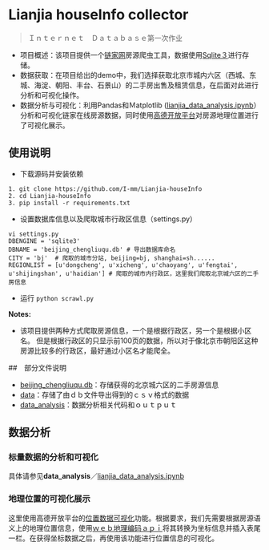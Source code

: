# Lianjia houseInfo collector

> Ｉｎｔｅｒｎｅｔ　Ｄａｔａｂａｓｅ第一次作业





+ 项目概述：该项目提供一个[链家网](https://bj.lianjia.com/)房源爬虫工具，数据使用[Sqlite３](https://www.sqlite.org/index.html)进行存储。
+ 数据获取：在项目给出的demo中，我们选择获取北京市城内六区（西城、东城、海淀、朝阳、丰台、石景山）的二手房出售及租赁信息，在后面对此进行分析和可视化操作。
+ 数据分析与可视化：利用Pandas和Ｍatplotlib ([lianjia_data_analysis.ipynb](https://github.com/I-mm/Lianjia-houseInfo/blob/master/data_analysis/lianjia_data_analysis.ipynb)）分析和可视化链家在线房源数据，同时使用[高德开放平台](https://lbs.amap.com/)对房源地理位置进行了可视化展示。





## 使用说明
+ 下载源码并安装依赖
```
1. git clone https://github.com/I-mm/Lianjia-houseInfo
2. cd Lianjia-houseInfo
3. pip install -r requirements.txt
```

+ 设置数据库信息以及爬取城市行政区信息（settings.py）
```
vi settings.py
DBENGINE = 'sqlite3'
DBNAME = 'beijing_chengliuqu.db' # 导出数据库命名
CITY = 'bj'  # 爬取的城市分站, beijing=bj, shanghai=sh......
REGIONLIST = [u'dongcheng', u'xicheng', u'chaoyang', u'fengtai', u'shijingshan', u'haidian'] # 爬取的城市内行政区，这里我们爬取北京城六区的二手房信息
```

+ 运行 `python scrawl.py`

**Notes:** 

+ 该项目提供两种方式爬取房源信息，一个是根据行政区，另一个是根据小区名。 但是根据行政区的只显示前100页的数据，所以对于像北京市朝阳区这种房源比较多的行政区，最好通过小区名才能爬全。



##　部分文件说明
+ [beijing_chengliuqu.db](https://github.com/I-mm/Lianjia-houseInfo/blob/master/beijing_chengliuqu.db)：存储获得的北京城六区的二手房源信息
+ [data](https://github.com/I-mm/Lianjia-houseInfo/tree/master/data)：存储了由ｄｂ文件导出得到的ｃｓｖ格式的数据
+ [data_analysis](https://github.com/I-mm/Lianjia-houseInfo/tree/master/data_analysis)：数据分析相关代码和ｏｕｔｐｕｔ







## 数据分析

### 标量数据的分析和可视化

具体请参见**data_analysis**／[lianjia_data_analysis.ipynb](https://github.com/I-mm/Lianjia-houseInfo/blob/master/data_analysis/lianjia_data_analysis.ipynb)

### 地理位置的可视化展示

这里使用高德开放平台的[位置数据可视化](https://lbs.amap.com/getting-started/visual/)功能。根据要求，我们先需要根据房源语义上的地理位置信息，使用[ｗｅｂ地理编码ａｐｉ](https://lbs.amap.com/api/webservice/guide/api/georegeo)将其转换为坐标信息并插入表尾一栏。在获得坐标数据之后，再使用该功能进行位置信息的可视化。





